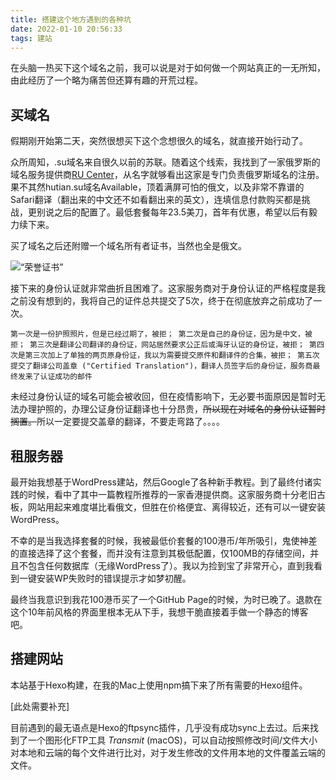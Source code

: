 ```yaml
---
title: 搭建这个地方遇到的各种坑
date: 2022-01-10 20:56:33
tags: 建站
---
```


在头脑一热买下这个域名之前，我可以说是对于如何做一个网站真正的一无所知，由此经历了一个略为痛苦但还算有趣的开荒过程。

<!--more-->

## 买域名

假期刚开始第二天，突然很想买下这个念想很久的域名，就直接开始行动了。

众所周知，.su域名来自很久以前的苏联。随着这个线索，我找到了一家俄罗斯的域名服务提供商[RU Center](https://nic.ru)，从名字就够看出这家是专门负责俄罗斯域名的注册。果不其然hutian.su域名Available，顶着满屏可怕的俄文，以及非常不靠谱的Safari翻译（翻出来的中文还不如看翻出来的英文），连填信息付款购买都是挑战，更别说之后的配置了。最低套餐每年23.5美刀，首年有优惠，希望以后有毅力续下来。

买了域名之后还附赠一个域名所有者证书，当然也全是俄文。

![“荣誉证书”](https://s2.loli.net/2022/01/10/98jFaGgqJHvotr3.png)

接下来的身份认证就非常曲折且困难了。这家服务商对于身份认证的严格程度是我之前没有想到的，我将自己的证件总共提交了5次，终于在彻底放弃之前成功了一次。

`
第一次是一份护照照片，但是已经过期了，被拒；
第二次是自己的身份证，因为是中文，被拒；
第三次是翻译公司翻译的身份证，网站居然要求公正后或海牙认证的身份证，被拒；
第四次是第三次加上了单独的两页原身份证，我以为需要提交原件和翻译件的合集，被拒；
第五次提交了翻译公司盖章 ("Certified Translation")，翻译人员签字后的身份证，服务商最终发来了认证成功的邮件
`

未经过身份认证的域名可能会被收回，但在疫情影响下，无必要书面原因是暂时无法办理护照的，办理公证身份证翻译也十分昂贵，~~所以现在对域名的身份认证暂时搁置。~~所以一定要提交盖章的翻译，不要走弯路了。。。。

## 租服务器

最开始我想基于WordPress建站，然后Google了各种新手教程。到了最终付诸实践的时候，看中了其中一篇教程所推荐的一家香港提供商。这家服务商十分老旧古板，网站用起来难度堪比看俄文，但胜在价格便宜、离得较近，还有可以一键安装WordPress。

不幸的是当我选择套餐的时候，我被最低价套餐的100港币/年所吸引，鬼使神差的直接选择了这个套餐，而并没有注意到其极低配置，仅100MB的存储空间，并且不包含任何数据库（无缘WordPress了）。我以为捡到宝了非常开心，直到我看到一键安装WP失败时的错误提示才如梦初醒。

最终当我意识到我花100港币买了一个GitHub Page的时候，为时已晚了。退款在这个10年前风格的界面里根本无从下手，我想干脆直接着手做一个静态的博客吧。

## 搭建网站

本站基于Hexo构建，在我的Mac上使用npm搞下来了所有需要的Hexo组件。

[此处需要补充]

目前遇到的最无语点是Hexo的ftpsync插件，几乎没有成功sync上去过。后来找到了一个图形化FTP工具 *Transmit* (macOS)，可以自动按照修改时间/文件大小对本地和云端的每个文件进行比对，对于发生修改的文件用本地的文件覆盖云端的文件。